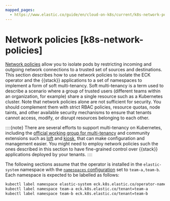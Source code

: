 ```yaml
---
mapped_pages:
  - https://www.elastic.co/guide/en/cloud-on-k8s/current/k8s-network-policies.html
---
```


# Network policies [k8s-network-policies]

[Network policies](https://kubernetes.io/docs/concepts/services-networking/network-policies/) allow you to isolate pods by restricting incoming and outgoing network connections to a trusted set of sources and destinations. This section describes how to use network policies to isolate the ECK operator and the {{stack}} applications to a set of namespaces to implement a form of soft multi-tenancy. Soft multi-tenancy is a term used to describe a scenario where a group of trusted users (different teams within an organization, for example) share a single resource such as a Kubernetes cluster. Note that network policies alone are not sufficient for security. You should complement them with strict RBAC policies, resource quotas, node taints, and other available security mechanisms to ensure that tenants cannot access, modify, or disrupt resources belonging to each other.

::::{note} 
There are several efforts to support multi-tenancy on Kubernetes, including the [official working group for multi-tenancy](https://github.com/kubernetes-sigs/multi-tenancy) and community extensions such as [loft](https://loft.sh) and [kiosk](https://github.com/kiosk-sh/kiosk), that can make configuration and management easier. You might need to employ network policies such the ones described in this section to have fine-grained control over {{stack}} applications deployed by your tenants.
::::


The following sections assume that the operator is installed in the `elastic-system` namespace with the [`namespaces` configuration](configure-eck.md) set to `team-a,team-b`. Each namespace is expected to be labelled as follows:

```sh
kubectl label namespace elastic-system eck.k8s.elastic.co/operator-name=elastic-operator
kubectl label namespace team-a eck.k8s.elastic.co/tenant=team-a
kubectl label namespace team-b eck.k8s.elastic.co/tenant=team-b
```


